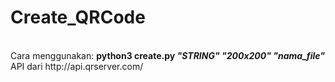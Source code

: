 # Create_QRCode
<img src="" alt="">
<br><br>
Cara menggunakan:
<b>python3 create.py <i>"STRING" "200x200" "nama_file"</i></b>
API dari http://api.qrserver.com/
